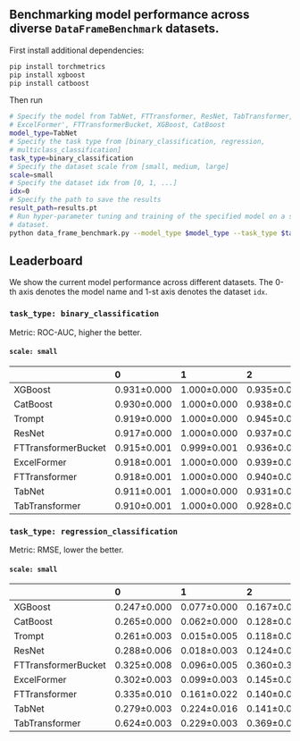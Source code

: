 ## Benchmarking model performance across diverse `DataFrameBenchmark` datasets.

First install additional dependencies:
```bash
pip install torchmetrics
pip install xgboost
pip install catboost
```

Then run
```bash
# Specify the model from TabNet, FTTransformer, ResNet, TabTransformer, Trompt
# ExcelFormer', FTTransformerBucket, XGBoost, CatBoost
model_type=TabNet
# Specify the task type from [binary_classification, regression,
# multiclass_classification]
task_type=binary_classification
# Specify the dataset scale from [small, medium, large]
scale=small
# Specify the dataset idx from [0, 1, ...]
idx=0
# Specify the path to save the results
result_path=results.pt
# Run hyper-parameter tuning and training of the specified model on a specified
# dataset.
python data_frame_benchmark.py --model_type $model_type --task_type $task_type --scale $scale --idx $idx --result_path $result_path
```

## Leaderboard

We show the current model performance across different datasets.
The 0-th axis denotes the model name and 1-st axis denotes the dataset `idx`.

### `task_type: binary_classification`
Metric: ROC-AUC, higher the better.

#### `scale: small`

|                     | 0           | 1           | 2           | 3           | 4           | 5           | 6           | 7           | 8           | 9           | 10          | 11          | 12          | 13          |
|:--------------------|:------------|:------------|:------------|:------------|:------------|:------------|:------------|:------------|:------------|:------------|:------------|:------------|:------------|:------------|
| XGBoost             | 0.931±0.000 | 1.000±0.000 | 0.935±0.000 | 0.946±0.000 | 0.881±0.000 | 0.951±0.000 | 0.862±0.000 | 0.780±0.000 | 0.983±0.000 | 0.763±0.000 | 0.795±0.000 | 0.950±0.000 | 0.999±0.000 | 0.926±0.000 |
| CatBoost            | 0.930±0.000 | 1.000±0.000 | 0.938±0.000 | 0.924±0.000 | 0.881±0.000 | 0.963±0.000 | 0.861±0.000 | 0.772±0.000 | 0.930±0.000 | 0.628±0.000 | 0.796±0.000 | 0.948±0.000 | 0.998±0.000 | 0.926±0.000 |
| Trompt              | 0.919±0.000 | 1.000±0.000 | 0.945±0.000 | 0.942±0.001 | 0.881±0.001 | 0.964±0.001 | 0.855±0.002 | 0.778±0.002 | 0.933±0.001 | 0.686±0.008 | 0.793±0.002 | 0.952±0.001 | 1.000±0.000 | 0.916±0.001 |
| ResNet              | 0.917±0.000 | 1.000±0.000 | 0.937±0.001 | 0.938±0.002 | 0.865±0.001 | 0.960±0.001 | 0.828±0.001 | 0.768±0.002 | 0.925±0.002 | 0.665±0.006 | 0.794±0.002 | 0.946±0.002 | 1.000±0.000 | 0.911±0.001 |
| FTTransformerBucket | 0.915±0.001 | 0.999±0.001 | 0.936±0.002 | 0.939±0.002 | 0.876±0.002 | 0.960±0.001 | 0.857±0.000 | 0.771±0.003 | 0.909±0.002 | 0.636±0.012 | 0.788±0.002 | 0.950±0.001 | 0.999±0.000 | 0.913±0.001 |
| ExcelFormer         | 0.918±0.001 | 1.000±0.000 | 0.939±0.001 | 0.939±0.002 | 0.878±0.003 | 0.969±0.000 | 0.833±0.011 | 0.780±0.002 | 0.921±0.005 | 0.649±0.008 | 0.794±0.003 | 0.950±0.001 | 0.999±0.000 | 0.919±0.001 |
| FTTransformer       | 0.918±0.001 | 1.000±0.000 | 0.940±0.001 | 0.936±0.001 | 0.874±0.002 | 0.959±0.001 | 0.828±0.001 | 0.773±0.002 | 0.909±0.002 | 0.635±0.011 | 0.790±0.001 | 0.949±0.002 | 1.000±0.000 | 0.912±0.000 |
| TabNet              | 0.911±0.001 | 1.000±0.000 | 0.931±0.005 | 0.937±0.003 | 0.864±0.002 | 0.944±0.001 | 0.828±0.001 | 0.771±0.005 | 0.913±0.005 | 0.606±0.014 | 0.790±0.003 | 0.936±0.003 | 1.000±0.000 | 0.910±0.001 |
| TabTransformer      | 0.910±0.001 | 1.000±0.000 | 0.928±0.001 | 0.918±0.003 | 0.829±0.002 | 0.928±0.001 | 0.816±0.002 | 0.757±0.003 | 0.885±0.001 | 0.652±0.006 | 0.780±0.002 | 0.937±0.001 | 0.996±0.000 | 0.905±0.001 |


### `task_type: regression_classification`
Metric: RMSE, lower the better.

#### `scale: small`

|                     | 0           | 1           | 2           | 3           | 4           | 5           | 6           | 7           | 8           | 9           | 10          | 11          | 12          |
|:--------------------|:------------|:------------|:------------|:------------|:------------|:------------|:------------|:------------|:------------|:------------|:------------|:------------|:------------|
| XGBoost             | 0.247±0.000 | 0.077±0.000 | 0.167±0.000 | 1.119±0.000 | 0.328±0.000 | 1.024±0.000 | 0.292±0.000 | 0.606±0.000 | 0.876±0.000 | 0.023±0.000 | 0.697±0.000 | 0.865±0.000 | 0.435±0.000 |
| CatBoost            | 0.265±0.000 | 0.062±0.000 | 0.128±0.000 | 0.336±0.000 | 0.346±0.000 | 0.443±0.000 | 0.375±0.000 | 0.273±0.000 | 0.881±0.000 | 0.040±0.000 | 0.756±0.000 | 0.876±0.000 | 0.439±0.000 |
| Trompt              | 0.261±0.003 | 0.015±0.005 | 0.118±0.001 | 0.262±0.001 | 0.323±0.001 | 0.418±0.003 | 0.329±0.009 | 0.312±0.002 | OOM         | 0.008±0.001 | 0.779±0.006 | 0.874±0.004 | 0.424±0.005 |
| ResNet              | 0.288±0.006 | 0.018±0.003 | 0.124±0.001 | 0.268±0.001 | 0.335±0.001 | 0.434±0.004 | 0.325±0.012 | 0.324±0.004 | 0.895±0.005 | 0.036±0.002 | 0.794±0.006 | 0.875±0.004 | 0.468±0.004 |
| FTTransformerBucket | 0.325±0.008 | 0.096±0.005 | 0.360±0.354 | 0.284±0.005 | 0.342±0.004 | 0.441±0.003 | 0.345±0.007 | 0.339±0.003 | OOM         | 0.105±0.011 | 0.807±0.010 | 0.885±0.008 | 0.468±0.006 |
| ExcelFormer         | 0.302±0.003 | 0.099±0.003 | 0.145±0.003 | 0.382±0.011 | 0.344±0.002 | 0.411±0.005 | 0.359±0.016 | 0.336±0.008 | OOM         | 0.192±0.014 | 0.794±0.005 | 0.890±0.003 | 0.445±0.005 |
| FTTransformer       | 0.335±0.010 | 0.161±0.022 | 0.140±0.002 | 0.277±0.004 | 0.335±0.003 | 0.445±0.003 | 0.361±0.018 | 0.345±0.005 | OOM         | 0.106±0.012 | 0.826±0.005 | 0.896±0.007 | 0.461±0.003 |
| TabNet              | 0.279±0.003 | 0.224±0.016 | 0.141±0.010 | 0.275±0.002 | 0.348±0.003 | 0.451±0.007 | 0.355±0.030 | 0.332±0.004 | 0.992±0.182 | 0.015±0.002 | 0.805±0.014 | 0.885±0.013 | 0.544±0.011 |
| TabTransformer      | 0.624±0.003 | 0.229±0.003 | 0.369±0.005 | 0.340±0.004 | 0.388±0.002 | 0.539±0.003 | 0.619±0.005 | 0.351±0.001 | 0.893±0.005 | 0.431±0.001 | 0.819±0.002 | 0.886±0.005 | 0.545±0.004 |

